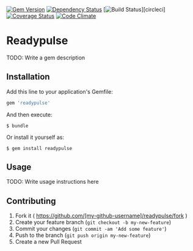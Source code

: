 [![Gem Version](https://badge.fury.io/rb/readypulse.svg)](http://badge.fury.io/rb/readypulse)
[![Dependency Status](https://gemnasium.com/chadmetcalf/readypulse.svg)](https://gemnasium.com/chadmetcalf/readypulse)
[![Build Status](https://circleci.com/gh/chadmetcalf/readypulse/tree/master.svg?style=svg)][circleci]
[![Coverage Status](http://img.shields.io/coveralls/chadmetcalf/readypulse/master.svg)](https://coveralls.io/r/chadmetcalf/readypulse)
[![Code Climate](https://codeclimate.com/github/chadmetcalf/readypulse/badges/gpa.svg)](https://codeclimate.com/github/chadmetcalf/readypulse)

# Readypulse

TODO: Write a gem description

## Installation

Add this line to your application's Gemfile:

```ruby
gem 'readypulse'
```

And then execute:

    $ bundle

Or install it yourself as:

    $ gem install readypulse

## Usage

TODO: Write usage instructions here

## Contributing

1. Fork it ( https://github.com/[my-github-username]/readypulse/fork )
2. Create your feature branch (`git checkout -b my-new-feature`)
3. Commit your changes (`git commit -am 'Add some feature'`)
4. Push to the branch (`git push origin my-new-feature`)
5. Create a new Pull Request
